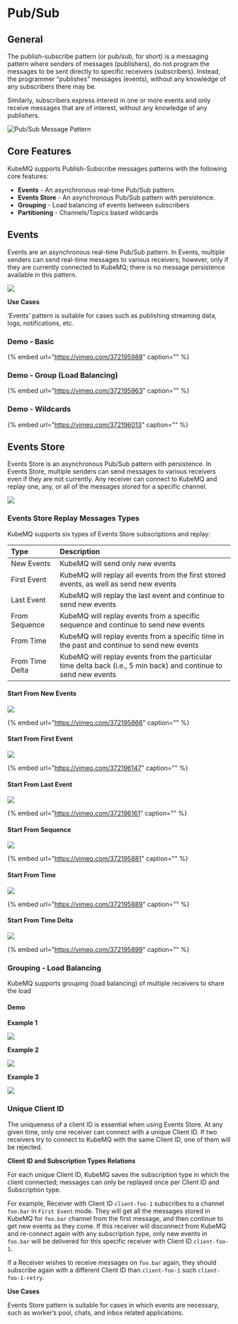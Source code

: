 # Pub/Sub

## General

The publish-subscribe pattern \(or pub/sub, for short\) is a messaging pattern where senders of messages \(publishers\), do not program the messages to be sent directly to specific receivers \(subscribers\). Instead, the programmer “publishes” messages \(events\), without any knowledge of any subscribers there may be.

Similarly, subscribers express interest in one or more events and only receive messages that are of interest, without any knowledge of any publishers.

![Pub/Sub Message Pattern](../../.gitbook/assets/pubsub.png)

## Core Features

KubeMQ supports Publish-Subscribe messages patterns with the following core features:

* **Events** - An asynchronous real-time Pub/Sub pattern.
* **Events Store** - An asynchronous Pub/Sub pattern with persistence.
* **Grouping** - Load balancing of events between subscribers
* **Partitioning** - Channels/Topics based wildcards

## Events

Events are an asynchronous real-time Pub/Sub pattern. In Events, multiple senders can send real-time messages to various receivers; however, only if they are currently connected to KubeMQ; there is no message persistence available in this pattern.

![](../../.gitbook/assets/event.png)

**Use Cases**

‘Events’ pattern is suitable for cases such as publishing streaming data, logs, notifications, etc.

### Demo - Basic

{% embed url="https://vimeo.com/372195988" caption="" %}

### Demo - Group \(Load Balancing\)

{% embed url="https://vimeo.com/372195963" caption="" %}

### Demo - Wildcards

{% embed url="https://vimeo.com/372196013" caption="" %}

## Events Store

Events Store is an asynchronous Pub/Sub pattern with persistence. In Events Store, multiple senders can send messages to various receivers even if they are not currently. Any receiver can connect to KubeMQ and replay one, any, or all of the messages stored for a specific channel.

![](../../.gitbook/assets/event-store.png)

### Events Store Replay Messages Types

KubeMQ supports six types of Events Store subscriptions and replay:

| Type | Description |
| :--- | :--- |
| New Events | KubeMQ will send only new events |
| First Event | KubeMQ will replay all events from the first stored events, as well as send new events |
| Last Event | KubeMQ will replay the last event and continue to send new events |
| From Sequence | KubeMQ will replay events from a specific sequence and continue to send new events |
| From Time | KubeMQ will replay events from a specific time in the past and continue to send new events |
| From Time Delta | KubeMQ will replay events from the particular time delta back \(i.e., 5 min back\) and continue to send new events |

#### Start From New Events

![](../../.gitbook/assets/event-store-from-new.png)

{% embed url="https://vimeo.com/372195866" caption="" %}

#### Start From First Event

![](../../.gitbook/assets/event-store-from-first.png)

{% embed url="https://vimeo.com/372196147" caption="" %}

#### Start From Last Event

![](../../.gitbook/assets/event-store-from-last.png)

{% embed url="https://vimeo.com/372196161" caption="" %}

#### Start From Sequence

![](../../.gitbook/assets/event-store-from-seq.png)

{% embed url="https://vimeo.com/372195881" caption="" %}

#### Start From Time

![](../../.gitbook/assets/event-store-from-time.png)

{% embed url="https://vimeo.com/372195889" caption="" %}

#### Start From Time Delta

![](../../.gitbook/assets/event-store-from-time-delta.png)

{% embed url="https://vimeo.com/372195899" caption="" %}

### Grouping - Load Balancing

KubeMQ supports grouping \(load balancing\) of multiple receivers to share the load

#### Demo

**Example 1**

![](../../.gitbook/assets/kubemqctl-pub-sub-events-store-groups-1.gif)

**Example 2**

![](../../.gitbook/assets/kubemqctl-pub-sub-events-store-groups-2.gif)

**Example 3**

![](../../.gitbook/assets/kubemqctl-pub-sub-events-store-groups-3.gif)

### Unique Client ID

The uniqueness of a client ID is essential when using Events Store. At any given time, only one receiver can connect with a unique Client ID. If two receivers try to connect to KubeMQ with the same Client ID, one of them will be rejected.

**Client ID and Subscription Types Relations**

For each unique Client ID, KubeMQ saves the subscription type in which the client connected; messages can only be replayed once per Client ID and Subscription type.

For example, Receiver with Client ID `client-foo-1` subscribes to a channel `foo.bar` in `First Event` mode. They will get all the messages stored in KubeMQ for `foo.bar` channel from the first message, and then continue to get new events as they come. If this receiver will disconnect from KubeMQ and re-connect again with any subscription type, only new events in `foo.bar` will be delivered for this specific receiver with Client ID `client-foo-1`.

If a Receiver wishes to receive messages on `foo.bar` again, they should subscribe again with a different Client ID than `client-foo-1` such `client-foo-1-retry`.

**Use Cases**

Events Store pattern is suitable for cases in which events are necessary, such as worker’s pool, chats, and inbox related applications.

